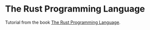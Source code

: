 # The Rust Programming Language

Tutorial from the book [The Rust Programming Language](https://doc.rust-lang.org/book/second-edition/ch01-00-introduction.html).